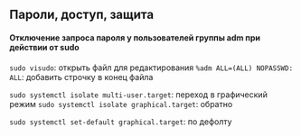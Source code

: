 ## Пароли,  доступ, защита
#### Отключение запроса пароля у пользователей группы adm при действии от sudo
`sudo visudo`: открыть файл для редактирования
`%adm ALL=(ALL) NOPASSWD: ALL`: добавить строчку в конец файла

`sudo systemctl isolate multi-user.target`: переход в графический режим
`sudo systemctl isolate graphical.target`: обратно

`sudo systemctl set-default graphical.target`: по дефолту

